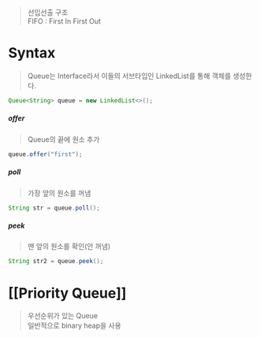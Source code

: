 > 선입선출 구조 <br/>
> FIFO : First In First Out

# Syntax
> Queue는 Interface라서 이들의 서브타입인  LinkedList를 통해 객체를 생성한다.

```Java
Queue<String> queue = new LinkedList<>();
```

##### offer
> Queue의 끝에 원소 추가

```Java
queue.offer("first");
```
##### poll
> 가장 앞의 원소를 꺼냄

```Java
String str = queue.poll();
```
##### peek
> 맨 앞의 원소를 확인(안 꺼냄)
```Java
String str2 = queue.peek();
```
# [[Priority Queue]]
> 우선순위가 있는 Queue <br/>
> 일반적으로 binary heap을 사용


